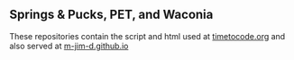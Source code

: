 ## Springs & Pucks, PET, and Waconia
These repositories contain the script and html used at [timetocode.org](https://www.timetocode.org/) and also served at [m-jim-d.github.io](https://m-jim-d.github.io/springsandpucks/)

